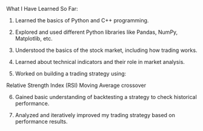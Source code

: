 What I Have Learned So Far:

1. Learned the basics of Python and C++ programming.

2. Explored and used different Python libraries like Pandas, NumPy, Matplotlib, etc.

3. Understood the basics of the stock market, including how trading works.

4. Learned about technical indicators and their role in market analysis.

5. Worked on building a trading strategy using:

 Relative Strength Index (RSI)
 Moving Average crossover

6. Gained basic understanding of backtesting a strategy to check historical performance.

7. Analyzed and iteratively improved my trading strategy based on performance results.
